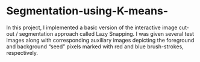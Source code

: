# Segmentation-using-K-means-
In this project, I implemented a basic version of the interactive image cut-out / segmentation approach called Lazy Snapping. I was given several test images along with corresponding auxiliary images depicting the foreground and background “seed” pixels marked with red and blue brush-strokes, respectively. 
